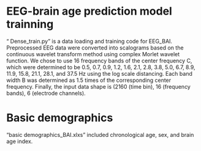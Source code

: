 # EEG-brain age prediction model trainning
“ Dense_train.py” is a data loading and training code for EEG_BAI.
Preprocessed EEG data were converted into scalograms based on the continuous wavelet transform method using complex Morlet wavelet function.
We chose to use 16 frequency bands of the center frequency C, which were determined to be 0.5, 0.7, 0.9, 1.2, 1.6, 2.1, 2.8, 3.8, 5.0, 6.7, 8.9, 11.9, 15.8, 21.1, 28.1, and 37.5 Hz using the log scale distancing. Each band width B was determined as 1.5 times of the corresponding center frequency. 
Finally, the input data shape is (2160 (time bin), 16 (frequency bands), 6 (electrode channels).

# Basic demographics 
“basic demographics_BAI.xlxs” included chronological age, sex, and brain age index. 

